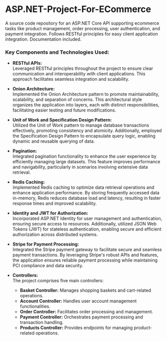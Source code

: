 # ASP.NET-Project-For-ECommerce
A source code repository for an ASP.NET Core API supporting ecommerce tasks like product management, order processing, user authentication, and payment integration. Follows RESTful principles for easy client application integration. Documentation included.
### Key Components and Technologies Used:

- **RESTful APIs:**  
  Leveraged RESTful principles throughout the project to ensure clear communication and interoperability with client applications. This approach facilitates seamless integration and scalability.

- **Onion Architecture:**  
  Implemented the Onion Architecture pattern to promote maintainability, scalability, and separation of concerns. This architectural style organizes the application into layers, each with distinct responsibilities, facilitating easier testing and future modifications.

- **Unit of Work and Specification Design Pattern:**  
  Utilized the Unit of Work pattern to manage database transactions effectively, promoting consistency and atomicity. Additionally, employed the Specification Design Pattern to encapsulate query logic, enabling dynamic and reusable querying of data.

- **Pagination:**  
  Integrated pagination functionality to enhance the user experience by efficiently managing large datasets. This feature improves performance and navigability, particularly in scenarios involving extensive data retrieval.

- **Redis Caching:**  
  Implemented Redis caching to optimize data retrieval operations and enhance application performance. By storing frequently accessed data in-memory, Redis reduces database load and latency, resulting in faster response times and improved scalability.

- **Identity and JWT for Authorization:**  
  Incorporated ASP.NET Identity for user management and authentication, ensuring secure access to resources. Additionally, utilized JSON Web Tokens (JWT) for stateless authentication, enabling secure and efficient authorization across distributed systems.

- **Stripe for Payment Processing:**  
  Integrated the Stripe payment gateway to facilitate secure and seamless payment transactions. By leveraging Stripe's robust APIs and features, the application ensures reliable payment processing while maintaining PCI compliance and data security.

- **Controllers:**  
  The project comprises five main controllers:
    - **Basket Controller:** Manages shopping baskets and cart-related operations.
    - **Account Controller:** Handles user account management functionalities.
    - **Order Controller:** Facilitates order processing and management.
    - **Payment Controller:** Orchestrates payment processing and transaction handling.
    - **Products Controller:** Provides endpoints for managing product-related operations.


